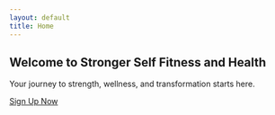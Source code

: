 ```yaml
---
layout: default
title: Home
---
```


<!-- Hero Section -->
<section class="hero d-flex align-items-center text-center text-white" style="background: url('{{ '/assets/images/hero-bg.jpg' | relative_url }}') no-repeat center center/cover; height:100vh;">
  <div class="container">
    <h1>Welcome to Stronger Self Fitness and Health</h1>
    <p>Your journey to strength, wellness, and transformation starts here.</p>
    <a href="#contact" class="btn btn-danger mt-3">Sign Up Now</a>
  </div>
</section>

<!-- Videos Section -->
<section class="py-5 text-center">
  <div class="container">
    <h2>Are you ready for the Wellness Experience?</h2>
    <p class="mb-4">We don’t just train bodies — we transform lives through mindset, discipline, and health.</p>
    <div class="row">
      <div class="col-md-6 mb-4">
        <video controls width="100%">
          <source src="{{ '/assets/videos/video1.mp4' | relative_url }}" type="video/mp4">
          Your browser does not support the video tag.
        </video>
      </div>
      <div class="col-md-6 mb-4">
        <video controls width="100%">
          <source src="{{ '/assets/videos/video2.mp4' | relative_url }}" type="video/mp4">
          Your browser does not support the video tag.
        </video>
      </div>
    </div>
  </div>
</section>

<!-- Gym Images Section -->
<section class="py-5">
  <div class="container">
    <div class="row g-3">
      <div class="col-md-4">
        <div class="position-relative">
          <img src="{{ '/assets/images/gym1.jpg' | relative_url }}" class="img-fluid" alt="Gym Floors">
          <h4 class="position-absolute top-50 start-50 translate-middle text-white">Gym Floors</h4>
        </div>
      </div>
      <div class="col-md-4">
        <div class="position-relative">
          <img src="{{ '/assets/images/gym2.jpg' | relative_url }}" class="img-fluid" alt="Weights">
          <h4 class="position-absolute top-50 start-50 translate-middle text-white">Weights</h4>
        </div>
      </div>
      <div class="col-md-4">
        <div class="position-relative">
          <img src="{{ '/assets/images/gym3.jpg' | relative_url }}" class="img-fluid" alt="Cardio">
          <h4 class="position-absolute top-50 start-50 translate-middle text-white">Cardio</h4>
        </div>
      </div>
    </div>
  </div>
</section>

<!-- Services Section -->
<section id="services" class="py-5 bg-light">
  <div class="container text-center">
    <h2 class="mb-4">Our Services</h2>
    <div class="row">
      <div class="col-md-4 mb-4">
        <img src="{{ '/assets/images/service1.jpg' | relative_url }}" class="img-fluid mb-3" alt="Personal Training">
        <h4>Personal Training</h4>
        <p>One-on-one customized sessions tailored to your goals.</p>
      </div>
      <div class="col-md-4 mb-4">
        <img src="{{ '/assets/images/service2.jpg' | relative_url }}" class="img-fluid mb-3" alt="Group Classes">
        <h4>Group Classes</h4>
        <p>High-energy sessions designed to keep you motivated.</p>
      </div>
      <div class="col-md-4 mb-4">
        <img src="{{ '/assets/images/service3.jpg' | relative_url }}" class="img-fluid mb-3" alt="Nutrition Coaching">
        <h4>Nutrition Coaching</h4>
        <p>Holistic guidance on eating habits that fuel transformation.</p>
      </div>
    </div>
  </div>
</section>

<!-- Stats Section -->
<section id="stats" class="py-5 bg-danger text-white text-center">
  <div class="container">
    <div class="row">
      <div class="col-md-3">
        <h3 class="counter" data-target="200">0</h3>
        <p>Members Trained</p>
      </div>
      <div class="col-md-3">
        <h3 class="counter" data-target="500">0</h3>
        <p>Kilos Lost</p>
      </div>
      <div class="col-md-3">
        <h3 class="counter" data-target="50">0</h3>
        <p>Programs Completed</p>
      </div>
      <div class="col-md-3">
        <h3 class="counter" data-target="150">0</h3>
        <p>Happy Clients</p>
      </div>
    </div>
  </div>
</section>

<!-- Classes Section -->
<section id="classes" class="py-5">
  <div class="container">
    <h2 class="mb-4">Our Classes</h2>
    <div class="row align-items-center">
      <div class="col-md-6">
        <p>
          Our group classes are designed for all fitness levels, focusing on strength,
          endurance, and fun. With personalized attention in a group setting, you’ll
          find motivation and energy that keeps you coming back.
        </p>
        <p>
          Whether it’s high-intensity interval training or calming wellness classes,
          we have something for everyone. Join us and become part of a supportive
          community dedicated to achieving results together.
        </p>
      </div>
      <div class="col-md-6">
        <img src="{{ '/assets/images/gym4.jpg' | relative_url }}" class="img-fluid" alt="Classes">
      </div>
    </div>
  </div>
</section>

<!-- Equipment Section -->
<section class="py-5 text-center bg-danger text-white">
  <div class="container">
    <h2 class="mb-5">We also have an amazing selection of cardio equipment</h2>
    <div class="row g-3">
      <div class="col-md-4"><img src="{{ '/assets/images/gym1.jpg' | relative_url }}" class="img-fluid hover-zoom" alt="Equipment"></div>
      <div class="col-md-4"><img src="{{ '/assets/images/gym2.jpg' | relative_url }}" class="img-fluid hover-zoom" alt="Equipment"></div>
      <div class="col-md-4"><img src="{{ '/assets/images/gym3.jpg' | relative_url }}" class="img-fluid hover-zoom" alt="Equipment"></div>
    </div>
  </div>
</section>
